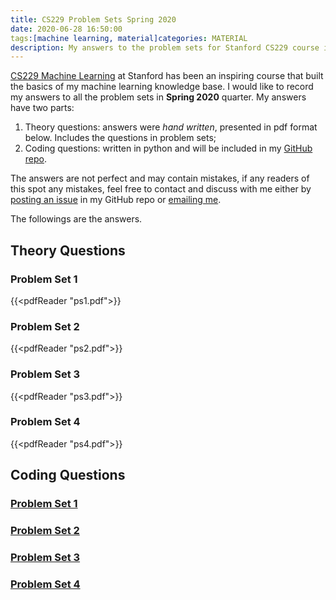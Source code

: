 ```yaml
---
title: CS229 Problem Sets Spring 2020
date: 2020-06-28 16:50:00
tags:[machine learning, material]categories: MATERIAL
description: My answers to the problem sets for Stanford CS229 course in Spring 2020
---
```


[CS229 Machine Learning](http://cs229.stanford.edu/) at Stanford has been an inspiring course that built the basics of my machine learning knowledge base. I would like to record my answers to all the problem sets in **Spring 2020** quarter. My answers have two parts:

1. Theory questions: answers were *hand written*, presented in pdf format below. Includes the questions in problem sets;
2. Coding questions: written in python and will be included in my [GitHub  repo](https://github.com/terryli710/CS229).

The answers are not perfect and may contain mistakes, if any readers of this spot any mistakes, feel free to contact and discuss with me either by [posting an issue](https://github.com/terryli710/CS229/issues/new) in my GitHub repo or [emailing me](li.terry710@gmail.com). 

The followings are the answers.

## Theory Questions

### Problem Set 1

{{<pdfReader "ps1.pdf">}}

### Problem Set 2

{{<pdfReader "ps2.pdf">}}

### Problem Set 3

{{<pdfReader "ps3.pdf">}}

### Problem Set 4

{{<pdfReader "ps4.pdf">}}



## Coding Questions

### [Problem Set 1](https://github.com/terryli710/CS229/tree/master/ps1)

### [Problem Set 2](https://github.com/terryli710/CS229/tree/master/ps2)

### [Problem Set 3](https://github.com/terryli710/CS229/tree/master/ps3)

### [Problem Set 4](https://github.com/terryli710/CS229/tree/master/ps4)

